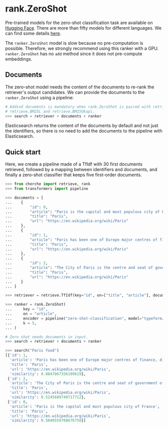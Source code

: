# rank.ZeroShot

Pre-trained models for the zero-shot classification task are available on
[Hugging Face](https://huggingface.co/models?pipeline_tag=zero-shot-classification). There are more than fifty models for different languages. We can find some details [here](https://discuss.huggingface.co/t/new-pipeline-for-zero-shot-text-classification/681).

The `ranker.ZeroShot` model is slow because no pre-computation is possible. Therefore, we strongly recommend using this ranker with a GPU. `ranker.ZeroShot` has no `add` method since it does not pre-compute embeddings.

## Documents

The zero-shot model needs the content of the documents to re-rank the retriever's output candidates. We can provide the documents to the `ranker.ZeroShot` using a pipeline:

```python
# Addind documents is mandatory when rank.ZeroShot is paired with retrieve.TfIdf, retrieve.Lunr, 
# retrieve.BM25L and retrieve.BM25Okapi.
>>> search = retriever + documents + ranker
```

Elasticsearch returns the content of the documents by default and not just the identifiers, so there is no need to add the documents to the pipeline with Elasticsearch.

## Quick start

Here, we create a pipeline made of a TfIdf with 30 first documents retrieved, followed by a mapping between identifiers and documents, and finally a zero-shot classifier that keeps five first-order documents.

```python
>>> from cherche import retrieve, rank
>>> from transformers import pipeline

>>> documents = [
...    {
...        "id": 0,
...        "article": "Paris is the capital and most populous city of France",
...        "title": "Paris",
...        "url": "https://en.wikipedia.org/wiki/Paris"
...    },
...    {
...        "id": 1,
...        "article": "Paris has been one of Europe major centres of finance, diplomacy , commerce , fashion , gastronomy , science , and arts.",
...        "title": "Paris",
...        "url": "https://en.wikipedia.org/wiki/Paris"
...    },
...    {
...        "id": 2,
...        "article": "The City of Paris is the centre and seat of government of the region and province of Île-de-France .",
...        "title": "Paris",
...        "url": "https://en.wikipedia.org/wiki/Paris"
...    }
... ]

>>> retriever = retrieve.TfIdf(key="id", on=["title", "article"], documents=documents, k=30)

>>> ranker = rank.ZeroShot(
...     key = "id",
...     on = "article",
...     encoder = pipeline("zero-shot-classification", model="typeform/distilbert-base-uncased-mnli"),
...     k = 5,
... )

# Zero shot needs documents in input.
>>> search = retriever + documents + ranker

>>> search("Paris food")
[{'id': 1,
  'article': 'Paris has been one of Europe major centres of finance, diplomacy , commerce , fashion , gastronomy , science , and arts.',
  'title': 'Paris',
  'url': 'https://en.wikipedia.org/wiki/Paris',
  'similarity': 0.8847067356109619},
 {'id': 2,
  'article': 'The City of Paris is the centre and seat of government of the region and province of Île-de-France .',
  'title': 'Paris',
  'url': 'https://en.wikipedia.org/wiki/Paris',
  'similarity': 0.5245689749717712},
 {'id': 0,
  'article': 'Paris is the capital and most populous city of France',
  'title': 'Paris',
  'url': 'https://en.wikipedia.org/wiki/Paris',
  'similarity': 0.5040559768676758}]
```
